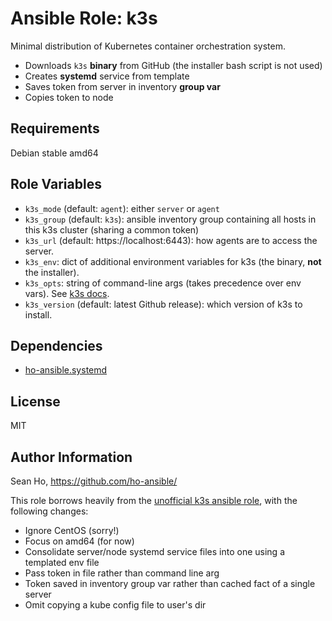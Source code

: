 # Ansible Role: k3s
Minimal distribution of Kubernetes container orchestration system.

+ Downloads `k3s` **binary** from GitHub
  (the installer bash script is not used)
+ Creates **systemd** service from template
+ Saves token from server in inventory **group var**
+ Copies token to node

## Requirements
Debian stable amd64

## Role Variables
+ `k3s_mode` (default: `agent`): either `server` or `agent`
+ `k3s_group` (default: `k3s`): ansible inventory group
  containing all hosts in this k3s cluster (sharing a common token)
+ `k3s_url` (default: https://localhost:6443):
  how agents are to access the server.
+ `k3s_env`: dict of additional environment variables for k3s 
  (the binary, **not** the installer).
+ `k3s_opts`: string of command-line args
  (takes precedence over env vars).
  See [k3s docs](https://rancher.com/docs/k3s/latest/en/installation/install-options/).
+ `k3s_version` (default: latest Github release): which version
  of k3s to install.

## Dependencies
+ [ho-ansible.systemd](https://github.com/ho-ansible/systemd)

## License
MIT

## Author Information
Sean Ho, https://github.com/ho-ansible/

This role borrows heavily from the [unofficial k3s ansible role](https://github.com/rancher/k3s/tree/master/contrib/ansible),
with the following changes:
+ Ignore CentOS (sorry!)
+ Focus on amd64 (for now)
+ Consolidate server/node systemd service files into one using a templated env file
+ Pass token in file rather than command line arg
+ Token saved in inventory group var rather than cached fact of a single server
+ Omit copying a kube config file to user's dir
